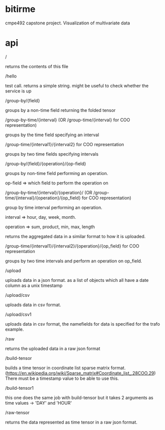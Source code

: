 # bitirme

cmpe492 capstone project. Visualization of multivariate data

# api 

/

returns the contents of this file

/hello

test call. returns a simple string. might be useful to check whether the service is up

/group-by/{field}

groups by a non-time field returning the folded tensor

/group-by-time/{interval} (OR /group-time/{interval} for COO representation)

groups by the time field specifying an interval

/group-time/{interval1}/{interval2} for COO representation

groups by two time fields specifying intervals

/group-by/{field}/{operation}/{op-field} 

groups by non-time field performing an operation.

op-field => which field to perform the operation on

/group-by-time/{interval}/{operation}/ (OR /group-time/{interval}/{operation}/{op_field} for COO representation)

group by time interval performing an operation.

interval => hour, day, week, month. 

operation => sum, product, min, max, length

returns the aggregated data in a similar format to how it is uploaded.

/group-time/{interval1}/{interval2}/{operation}/{op_field} for COO representation

groups by two time intervals and perform an operation on op_field.

/upload

uploads data in a json format. as a list of objects which all have a date column as a unix timestamp

/upload/csv

uploads data in csv format. 

/upload/csv1

uploads data in csv format, the namefields for data is specified for the trafo example.

/raw

returns the uploaded data in a raw json format

/build-tensor

builds a time tensor in coordinate list sparse matrix format. (https://en.wikipedia.org/wiki/Sparse_matrix#Coordinate_list_.28COO.29) There must be a timestamp value to be able to use this.

/build-tensor1

this one does the same job with build-tensor but it takes 2 arguments as time values -> 'DAY' and 'HOUR'

/raw-tensor

returns the data represented as time tensor in a raw json format.


